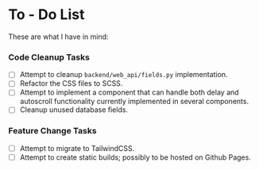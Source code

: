 # To - Do List

These are what I have in mind:

### Code Cleanup Tasks
- [ ] Attempt to cleanup `backend/web_api/fields.py` implementation.
- [ ] Refactor the CSS files to SCSS.
- [ ] Attempt to implement a component that can handle both delay and autoscroll functionality currently implemented in several components.
- [ ] Cleanup unused database fields.

### Feature Change Tasks
- [ ] Attempt to migrate to TailwindCSS.
- [ ] Attempt to create static builds; possibly to be hosted on Github Pages.

